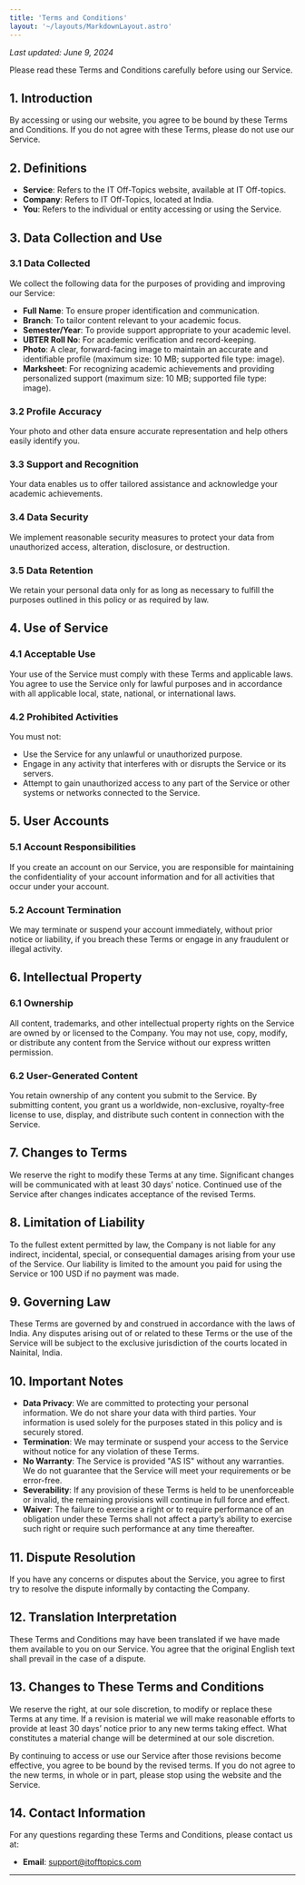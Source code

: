 ```yaml
---
title: 'Terms and Conditions'
layout: '~/layouts/MarkdownLayout.astro'
---
```


_Last updated: June 9, 2024_

Please read these Terms and Conditions carefully before using our Service.

## 1. Introduction

By accessing or using our website, you agree to be bound by these Terms and Conditions. If you do not agree with these Terms, please do not use our Service.

## 2. Definitions

- **Service**: Refers to the IT Off-Topics website, available at IT Off-topics.
- **Company**: Refers to IT Off-Topics, located at India.
- **You**: Refers to the individual or entity accessing or using the Service.

## 3. Data Collection and Use

### 3.1 Data Collected

We collect the following data for the purposes of providing and improving our Service:

- **Full Name**: To ensure proper identification and communication.
- **Branch**: To tailor content relevant to your academic focus.
- **Semester/Year**: To provide support appropriate to your academic level.
- **UBTER Roll No**: For academic verification and record-keeping.
- **Photo**: A clear, forward-facing image to maintain an accurate and identifiable profile (maximum size: 10 MB; supported file type: image).
- **Marksheet**: For recognizing academic achievements and providing personalized support (maximum size: 10 MB; supported file type: image).

### 3.2 Profile Accuracy

Your photo and other data ensure accurate representation and help others easily identify you.

### 3.3 Support and Recognition

Your data enables us to offer tailored assistance and acknowledge your academic achievements.

### 3.4 Data Security

We implement reasonable security measures to protect your data from unauthorized access, alteration, disclosure, or destruction.

### 3.5 Data Retention

We retain your personal data only for as long as necessary to fulfill the purposes outlined in this policy or as required by law.

## 4. Use of Service

### 4.1 Acceptable Use

Your use of the Service must comply with these Terms and applicable laws. You agree to use the Service only for lawful purposes and in accordance with all applicable local, state, national, or international laws.

### 4.2 Prohibited Activities

You must not:

- Use the Service for any unlawful or unauthorized purpose.
- Engage in any activity that interferes with or disrupts the Service or its servers.
- Attempt to gain unauthorized access to any part of the Service or other systems or networks connected to the Service.

## 5. User Accounts

### 5.1 Account Responsibilities

If you create an account on our Service, you are responsible for maintaining the confidentiality of your account information and for all activities that occur under your account.

### 5.2 Account Termination

We may terminate or suspend your account immediately, without prior notice or liability, if you breach these Terms or engage in any fraudulent or illegal activity.

## 6. Intellectual Property

### 6.1 Ownership

All content, trademarks, and other intellectual property rights on the Service are owned by or licensed to the Company. You may not use, copy, modify, or distribute any content from the Service without our express written permission.

### 6.2 User-Generated Content

You retain ownership of any content you submit to the Service. By submitting content, you grant us a worldwide, non-exclusive, royalty-free license to use, display, and distribute such content in connection with the Service.

## 7. Changes to Terms

We reserve the right to modify these Terms at any time. Significant changes will be communicated with at least 30 days' notice. Continued use of the Service after changes indicates acceptance of the revised Terms.

## 8. Limitation of Liability

To the fullest extent permitted by law, the Company is not liable for any indirect, incidental, special, or consequential damages arising from your use of the Service. Our liability is limited to the amount you paid for using the Service or 100 USD if no payment was made.

## 9. Governing Law

These Terms are governed by and construed in accordance with the laws of India. Any disputes arising out of or related to these Terms or the use of the Service will be subject to the exclusive jurisdiction of the courts located in Nainital, India.

## 10. Important Notes

- **Data Privacy**: We are committed to protecting your personal information. We do not share your data with third parties. Your information is used solely for the purposes stated in this policy and is securely stored.
- **Termination**: We may terminate or suspend your access to the Service without notice for any violation of these Terms.
- **No Warranty**: The Service is provided "AS IS" without any warranties. We do not guarantee that the Service will meet your requirements or be error-free.
- **Severability**: If any provision of these Terms is held to be unenforceable or invalid, the remaining provisions will continue in full force and effect.
- **Waiver**: The failure to exercise a right or to require performance of an obligation under these Terms shall not affect a party’s ability to exercise such right or require such performance at any time thereafter.

## 11. Dispute Resolution

If you have any concerns or disputes about the Service, you agree to first try to resolve the dispute informally by contacting the Company.

## 12. Translation Interpretation

These Terms and Conditions may have been translated if we have made them available to you on our Service. You agree that the original English text shall prevail in the case of a dispute.

## 13. Changes to These Terms and Conditions

We reserve the right, at our sole discretion, to modify or replace these Terms at any time. If a revision is material we will make reasonable efforts to provide at least 30 days’ notice prior to any new terms taking effect. What constitutes a material change will be determined at our sole discretion.

By continuing to access or use our Service after those revisions become effective, you agree to be bound by the revised terms. If you do not agree to the new terms, in whole or in part, please stop using the website and the Service.

## 14. Contact Information

For any questions regarding these Terms and Conditions, please contact us at:

- **Email**: support@itofftopics.com

---
